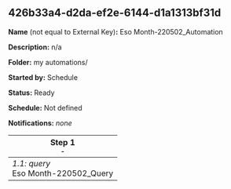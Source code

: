 ## 426b33a4-d2da-ef2e-6144-d1a1313bf31d

**Name** (not equal to External Key)**:** Eso Month-220502_Automation

**Description:** n/a

**Folder:** my automations/

**Started by:** Schedule

**Status:** Ready

**Schedule:** Not defined

**Notifications:** _none_


| Step 1<br>_<small>-</small>_ |
| --- |
| _1.1: query_<br>Eso Month-220502_Query |
